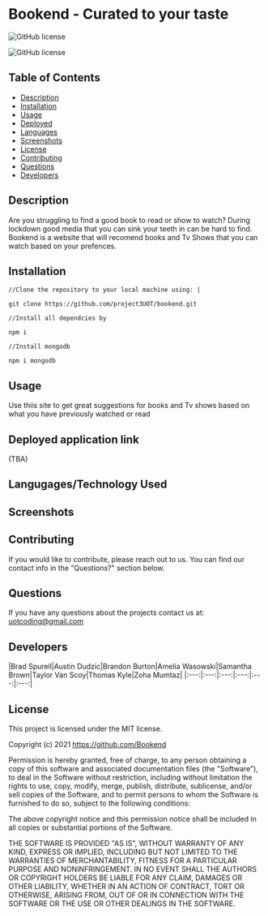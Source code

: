 # Bookend - Curated to your taste

![GitHub license](https://img.shields.io/badge/license-MIT-ff69b4.svg)

![GitHub license](https://img.shields.io/badge/license-MIT-ff69b4.svg)

## Table of Contents 

- [Description](#description)
- [Installation](#installation)
- [Usage](#usage)
- [Deployed](#deployed)
- [Languages](#languages)
- [Screenshots](#screenshots)
- [License](#license)
- [Contributing](#contributing)
- [Questions](#questions)
- [Developers](#developers)

## Description
Are you struggling to find a good book to read or show to watch? During lockdown good media that you can sink your teeth in can be hard to find. Bookend is a website that will recomend books and Tv Shows that you can watch based on your prefences. 

## Installation
```
//Clone the repository to your local machine using: |

git clone https://github.com/project3UOT/bookend.git

//Install all dependcies by

npm i 

//Install mongodb

npm i mongodb

```

## Usage 
Use thiis site to get great suggestions for books and Tv shows based on what you have previously watched or read

## Deployed application link
(TBA)

## Langugages/Technology Used

## Screenshots

## Contributing
If you would like to contribute, please reach out to us. You can find our contact info in the "Questions?" section below.

## Questions 
If you have any questions about the projects contact us at: uotcoding@gmail.com

## Developers 
|Brad Spurell|Austin Dudzic|Brandon Burton|Amelia Wasowski|Samantha Brown|Taylor Van Scoy|Thomas Kyle|Zoha Mumtaz|
|:---:|:---:|:---:|:---:|:---:|:---:|

## License
This project is licensed under the MIT license.

Copyright (c) 2021 https://github.com/Bookend

Permission is hereby granted, free of charge, to any person obtaining a copy of this software and associated documentation files (the "Software"), to deal in the Software without restriction, including without limitation the rights to use, copy, modify, merge, publish, distribute, sublicense, and/or sell copies of the Software, and to permit persons to whom the Software is furnished to do so, subject to the following conditions:

The above copyright notice and this permission notice shall be included in all copies or substantial portions of the Software.

THE SOFTWARE IS PROVIDED "AS IS", WITHOUT WARRANTY OF ANY KIND, EXPRESS OR IMPLIED, INCLUDING BUT NOT LIMITED TO THE WARRANTIES OF MERCHANTABILITY, FITNESS FOR A PARTICULAR PURPOSE AND NONINFRINGEMENT. IN NO EVENT SHALL THE AUTHORS OR COPYRIGHT HOLDERS BE LIABLE FOR ANY CLAIM, DAMAGES OR OTHER LIABILITY, WHETHER IN AN ACTION OF CONTRACT, TORT OR OTHERWISE, ARISING FROM, OUT OF OR IN CONNECTION WITH THE SOFTWARE OR THE USE OR OTHER DEALINGS IN THE SOFTWARE.
